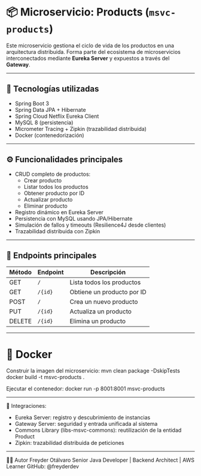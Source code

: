 # 📦 Microservicio: Products (`msvc-products`)

Este microservicio gestiona el ciclo de vida de los productos en una arquitectura distribuida. Forma parte del ecosistema de microservicios interconectados mediante **Eureka Server** y expuestos a través del **Gateway**.

---

## 🚀 Tecnologías utilizadas

- Spring Boot 3  
- Spring Data JPA + Hibernate  
- Spring Cloud Netflix Eureka Client  
- MySQL 8 (persistencia)  
- Micrometer Tracing + Zipkin (trazabilidad distribuida)  
- Docker (contenedorización)

---

## ⚙️ Funcionalidades principales

- CRUD completo de productos:
  - Crear producto
  - Listar todos los productos
  - Obtener producto por ID
  - Actualizar producto
  - Eliminar producto
- Registro dinámico en Eureka Server
- Persistencia con MySQL usando JPA/Hibernate
- Simulación de fallos y timeouts (Resilience4J desde clientes)
- Trazabilidad distribuida con Zipkin

---

## 📡 Endpoints principales

| Método | Endpoint   | Descripción                  |
|--------|------------|------------------------------|
| GET    | `/`        | Lista todos los productos    |
| GET    | `/{id}`    | Obtiene un producto por ID   |
| POST   | `/`        | Crea un nuevo producto       |
| PUT    | `/{id}`    | Actualiza un producto        |
| DELETE | `/{id}`    | Elimina un producto          |

---

# 🐳 Docker
Construir la imagen del microservicio:
mvn clean package -DskipTests
docker build -t msvc-products .

Ejecutar el contenedor:
docker run -p 8001:8001 msvc-products

---

🔗 Integraciones:
- Eureka Server: registro y descubrimiento de instancias
- Gateway Server: seguridad y entrada unificada al sistema
- Commons Library (libs-msvc-commons): reutilización de la entidad Product
- Zipkin: trazabilidad distribuida de peticiones

---

👨‍💻 Autor
Freyder Otálvaro Senior Java Developer | Backend Architect | AWS Learner GitHub: @freyderdev
